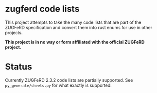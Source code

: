 # zugferd code lists

This project attempts to take the many code lists that are part of the ZUGFeRD specification and convert them into rust enums for use in other projects.

**This project is in no way or form affiliated with the official ZUGFeRD project.**

# Status

Currently ZUGFeRD 2.3.2 code lists are partially supported. See `py_generate/sheets.py` for what exactly is supported.
